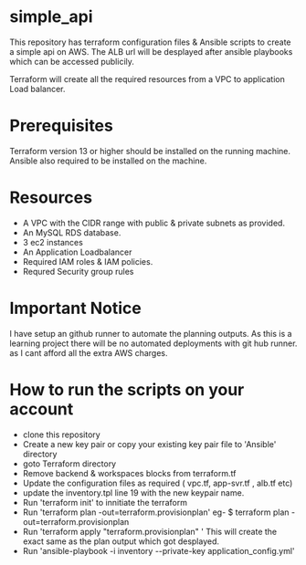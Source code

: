 # simple_api

This repository has terraform configuration files & Ansible scripts to create a simple api on AWS. The ALB url will be desplayed after ansible playbooks which can be accessed publicily. 

Terraform will create all the required resources from a VPC to application Load balancer.

# Prerequisites

Terraform version 13 or higher should be installed on the running machine. Ansible also required to be installed on the machine. 

# Resources

* A VPC with the CIDR range with public & private subnets as provided.
* An MySQL RDS database.
* 3 ec2 instances
* An Application Loadbalancer
* Required IAM roles & IAM policies.
* Requred Security group rules

# Important Notice

I have setup an github runner to automate the planning outputs. As this is a learning project there will be no automated deployments with git hub runner. as I cant afford all the extra AWS charges.

# How to run the scripts on your account

* clone this repository
* Create a new key pair or copy your existing key pair file to 'Ansible' directory
* goto Terraform directory
* Remove backend & workspaces blocks from terraform.tf
* Update the configuration files as required ( vpc.tf, app-svr.tf , alb.tf etc)
* update the inventory.tpl line 19 with the new keypair name.
* Run 'terraform init' to innitiate the terraform
* Run 'terraform plan -out=terraform.provisionplan' eg- $ terraform plan -out=terraform.provisionplan 
* Run 'terraform apply "terraform.provisionplan" ' This will create the exact same as the plan output which got desplayed.
* Run 'ansible-playbook -i inventory --private-key <your-ssh-key> application_config.yml'


